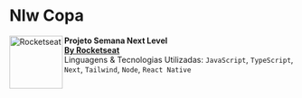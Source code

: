 # Nlw Copa

[<img align="left" height="94px" width="94px" alt="Rocketseat" src="https://yt3.ggpht.com/ytc/AKedOLQkXnYChXAHOeBQLzwhk1_BHYgUXs6ITQOakoeNoQ=s900-c-k-c0x00ffffff-no-rj"/>](https://rocketseat.com.br/)

**Projeto Semana Next Level** \
[**By Rocketseat**](https://rocketseat.com.br/)  
Linguagens & Tecnologias Utilizadas: `JavaScript`, `TypeScript`, `Next`\, `Tailwind`, `Node`, `React Native`
